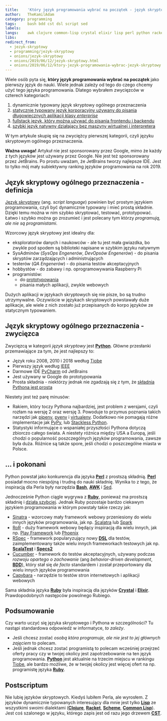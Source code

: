 ```yaml
---
title:    'Który język programowania wybrać na początek - język skryptowy'
author:   TheKamilAdam
category: programming
tags:     bash bdd cst dsl script sed
labels:
langs:    awk clojure common-lisp crystal elixir lisp perl python racket ruby scheme
libs:
redirect_from:
  - jezyk-skryptowy
  - programming/jezyk-skryptowy
  - onions/jezyk-skryptowy
  - onions/2019/06/12/jezyk-skryptowy.html
  - onions/2019/06/12/ktory-jezyk-programowania-wybrac-jezyk-skryptowy.html
---
```


Wiele osób pyta się,
**który język programowania wybrać na początek** jako pierwszy język do nauki.
Wiele jednak zależy od tego do czego chcemy użyć tego języka programowania.
Dlatego wybrałem zwycięzców w czterech kategoriach:
1. dynamicznie typowany język skryptowy ogólnego przeznaczenia 
2. [statycznie typowany język korporacyjny używany do pisania długowiecznych aplikacji klasy *enterprise*](/jezyk-korporacyjny)
3. [fullstack język, który można używać do pisania frontendu i backendu](/jezyk-fullstackowy)
4. [szybki język natywny działający bez maszyny wirtualnej i interpretera](/jezyk-natywny)

W tym artykule skupię się na zwyciężcy pierwszej kategorii,
czyli języku skryptowym ogólnego przeznaczenia.

**Ważna uwaga!**
Artykuł nie jest sponsorowany przez Google,
mimo że każdy z tych języków jest używany przez Google.
Nie jest też sponsorowany przez JetBrains.
Po prostu uważam,
że JetBrains tworzy najlepsze IDE.
Jest to tylko mój mały subiektywny ranking języków programowania na rok 2019.

## Język skryptowy ogólnego przeznaczenia - definicja
[Język skryptowy](<https://pl.wikipedia.org/wiki/J%C4%99zyk_skryptowy>) (ang. *script language*)
powinien być prostym językiem programowania,
czyli być dynamicznie typowany i mieć prostą składnie.
Dzięki temu można w nim szybko skryptować, testować, prototypować.
Łatwo i szybko można go zrozumieć i jest polecany tym którzy *programują, ale nie są programistami*.

Wzorcowy język skryptowy jest idealny dla:
* eksploratorów danych i naukowców -
ale tu jest mała gwiazdka,
bo zwykle pod spodem są biblioteki napisane w szybkim języku natywnym
* SysAdminów (*SysOps Engenerów*, *DevOpsów Engenerów*) - do pisania skryptów zarządzających i administrujących
* testerów (*QA Engenerów*) - do pisania testów akceptacyjnych
* hobbystów - do zabawy i np. oprogramowywania Raspberry Pi
* programistów:
  * do [prototypowania](<https://pl.wikipedia.org/wiki/Model_prototypowy>)
  * pisania małych aplikacji, zwykle webowych

Dużych aplikacji w językach skryptowych się nie pisze,
bo są trudno utrzymywalne.
Oczywiście w językach skryptowych powstawały duże aplikacje,
ale wiele z nich zostało już przepisanych do korpo języków ze statycznym typowaniem.

## Język skryptowy ogólnego przeznaczenia - zwycięzca
Zwycięzcą w kategorii *język skryptowy* jest **[Python]**.
Główne przesłanki przemawiające za tym,
że jest najlepszy to:
* Język roku 2008, 2010 i 2018 według [Tiobe]
* Pierwszy język według [IEEE]
* Darmowe IDE [PyCharm] od JetBrains
* Jest używany w Google do prototypowania
* Prosta składnia - niektórzy jednak nie zgadzają się z tym,
że [składnia Pythona jest prosta](<https://github.com/satwikkansal/wtfpython>)

Niestety jest też parę minusów:
* Rakiem,
który toczy Pythona najbardziej,
jest problem z wersjami,
czyli rozłam na wersję 2 oraz wersję 3.
Powoduje to przymus poznania takich narzędzi jak [pipenv], [pyenv] i [virtualenv].
Dodatkowo nie pomagają różne implementacje jak [PyPy],
lub [Stackless Python].
* Statystyki informujące o wspaniałej przyszłości Pythona dotyczą zbiorczo całego świata.
A niestety różnica między USA a Europą,
jeśli chodzi o popularność poszczególnych języków programowania,
zawsze była duża.
Różnice są także spore,
jeśli chodzi o poszczególne miasta w Polsce.

## ... i pokonani
Python powstał jako konkurencja dla języka **[Perl]** z prostszą składnią.
**[Perl]** posiadał mocno niespójną i trudną do nauki składnię.
Wynika to z tego,
że inspiracją dla Perla były narzędzia **[Bash]**, **[AWK]** i [Sed].

Jednocześnie Python ciągle wygrywa z **[Ruby]**,
ponieważ ma prostszą składnię i [działa szybciej](<https://bulldogjob.pl/news/232-ktory-jezyk-programowania-jest-najszybszy>).
Jednak Ruby pozostaje bardzo ciekawym językiem programowania w którym powstały takie rzeczy jak:
* [Sinatra] - wzorcowy mały framework webowy przeniesiony do wielu innych języków programowania,
jak np. [Scalatra] lub [Spark]
* [RoR] - duży framework webowy będący inspiracją dla wielu innych, jak np. [Play Framework] lub [Phoenix]
* [RSpec] - framework popularyzujący nowy **[DSL]** dla testów,
zaimplementowany także  wielu innych frameworkach testowych jak np. **[ScalaTest]** i **[Specs2]**
* [Cucumber] -  framework do testów akceptacyjnych,
używany podczas *rozwoju opartego o zachowanie* (ang *behavior-driven development*, **[BDD]**),
który stał się *de facto* standardem i został przeportowany dla wielu innych języków programowania
* [Capybara] - narzędzie to testów stron internetowych i aplikacji webowych

Sama składnia języka **[Ruby]** była inspiracją dla języków **[Crystal]** i **[Elixir]**.
Prawdopodobnych następców powolnego Rubiego.

## Podsumowanie
Czy warto uczyć się języka skryptowego i Pythona w szczególności?
Tu nastąpi standardowa odpowiedź w informatyce, *to zależy*.
* Jeśli chcesz zostać *osobą która programuje, ale nie jest to jej głównych zajęciem* to polecam.
* Jeśli jednak chcesz zostać programistą to polecam wcześniej przejrzeć oferty pracy
czy w twojej okolicy jest zapotrzebowanie na ten język programowania.
**[Python]** jest aktualnie na trzecim miejscu w rankingu [Tiobe],
ale bardzo możliwe, 
że w twojej okolicy jest więcej ofert na np. programistę języka **[Ruby]**. 

## Postscriptum

Nie lubię języków skryptowych.
Kiedyś lubiłem Perla, ale wyrosłem.
Z języków dynamicznie typowanych interesujący dla mnie jest tylko **[Lisp]**
ze wszystkimi swoimi dialektami (**[Clojure]**, **[Racket]**, **[Scheme]**, **[Common Lisp]**).
Jest coś szalonego w języku, którego zapis jest od razu jego drzewem **[CST]**.

[Python]: /posts-by-langs/python
[Perl]: /posts-by-langs/perl
[Ruby]: /posts-by-langs/ruby

[Język skryptowy]: https://pl.wikipedia.org/wiki/J%C4%99zyk_skryptowy
[Tiobe]: https://www.tiobe.com/tiobe-index/

[IEEE]: https://spectrum.ieee.org/at-work/innovation/the-2018-top-programming-languages
[PyCharm]: https://www.jetbrains.com/pycharm/
[virtualenv]: https://pypi.org/project/virtualenv/
[pipenv]: https://pypi.org/project/pipenv/
[pyenv]: https://github.com/pyenv/pyenv
[PyPy]: https://pypy.org/
[Stackless Python]: https://github.com/stackless-dev/stackless/wiki

[Bash]: /posts-by-tags/bash
[AWK]: /posts-by-langs/awk
[Sed]: https://pl.wikipedia.org/wiki/Sed_(program)

[Sinatra]: https://en.wikipedia.org/wiki/Sinatra_(software)
[Scalatra]: https://en.wikipedia.org/wiki/Scalatra
[Spark]: https://en.wikipedia.org/wiki/Spark_(software)
[RoR]: https://pl.wikipedia.org/wiki/Ruby_on_Rails
[Play Framework]: https://pl.wikipedia.org/wiki/Play_(framework)
[Phoenix]: https://en.wikipedia.org/wiki/Phoenix_(web_framework)
[RSpec]: https://en.wikipedia.org/wiki/RSpec
[Cucumber]: https://en.wikipedia.org/wiki/Cucumber_(software)
[Capybara]: https://en.wikipedia.org/wiki/Capybara_(software)

[ScalaTest]: /posts-by-tags/scalatest
[Specs2]: /posts-by-tags/specs2
[DSL]: /posts-by-tags/dsl
[BDD]: /posts-by-tags/bdd

[Crystal]: /posts-by-langs/crystal
[Elixir]: /posts-by-langs/elixir

[Lisp]: /posts-by-langs/lisp
[Common Lisp]: /posts-by-langs/common-lisp
[Racket]: /posts-by-langs/racket
[Scheme]: /posts-by-langs/scheme
[Clojure]: /posts-by-langs/clojure
[CST]: /posts-by-tags/cst
